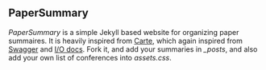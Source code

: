 ## PaperSummary

*PaperSummary* is a simple Jekyll based website for organizing paper summaires. It is heavily inspired from [Carte](https://github.com/Wiredcraft/carte), which again inspired from [Swagger](http://swagger.wordnik.com/) and [I/O docs](http://www.mashery.com/product/io-docs). Fork it, and add your summaries in *_posts*, and also add your own list of conferences into *assets.css*. 